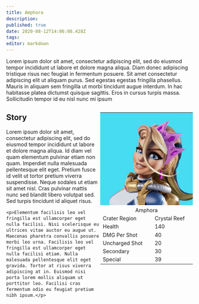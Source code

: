 ```yaml
---
title: Amphora
description: 
published: true
date: 2020-08-12T14:06:08.428Z
tags: 
editor: markdown
---
```


<div>
  <div>
    <p>Lorem ipsum dolor sit amet, consectetur adipiscing elit, sed do eiusmod tempor incididunt ut labore et dolore magna aliqua. Diam donec adipiscing tristique risus nec feugiat in fermentum posuere. Sit amet consectetur adipiscing elit ut aliquam purus. Sed egestas egestas fringilla phasellus. Mauris in aliquam sem fringilla ut morbi tincidunt augue interdum. In hac habitasse platea dictumst quisque sagittis. Eros in cursus turpis massa. Sollicitudin tempor id eu nisl nunc mi ipsum</p>
  </div>
  
  <div style="float: right;">
    <table class="infobox character">
    	<tbody>
        <tr><td colspan="2" style="padding: 0;"><img src="/ra-characters-amphora.jpg" alt="ra-characters-amphora.jpg" width="250px"></td></tr>
      	<tr><td colspan="2" style="text-align: center;">Amphora</td></tr>
        <tr><td>Crater Region</td><td>Crystal Reef</td></tr>
      	<tr><td>Health</td><td>140</td></tr>
        <tr><td>DMG Per Shot</td><td>40</td></tr>
        <tr><td>Uncharged Shot</td><td>20</td></tr>
        <tr><td>Secondary</td><td>30</td></tr>
        <tr><td>Special</td><td>39</td></tr>
    	</tbody>
  	</table>
  </div>
  <div>
    <h2>Story</h2>
    <p>Lorem ipsum dolor sit amet, consectetur adipiscing elit, sed do eiusmod tempor incididunt ut labore et dolore magna aliqua. Id diam vel quam elementum pulvinar etiam non quam. Imperdiet nulla malesuada pellentesque elit eget. Pretium fusce id velit ut tortor pretium viverra suspendisse. Neque sodales ut etiam sit amet nisl. Cras pulvinar mattis nunc sed blandit libero volutpat sed. Sed turpis tincidunt id aliquet risus.</p>

    <p>Elementum facilisis leo vel fringilla est ullamcorper eget nulla facilisi. Nisi scelerisque eu ultrices vitae auctor eu augue ut. Maecenas pharetra convallis posuere morbi leo urna. Facilisis leo vel fringilla est ullamcorper eget nulla facilisi etiam. Nulla malesuada pellentesque elit eget gravida. Tortor at risus viverra adipiscing at in. Euismod nisi porta lorem mollis aliquam ut porttitor leo. Facilisi cras fermentum odio eu feugiat pretium nibh ipsum.</p>
  </div>
</div>